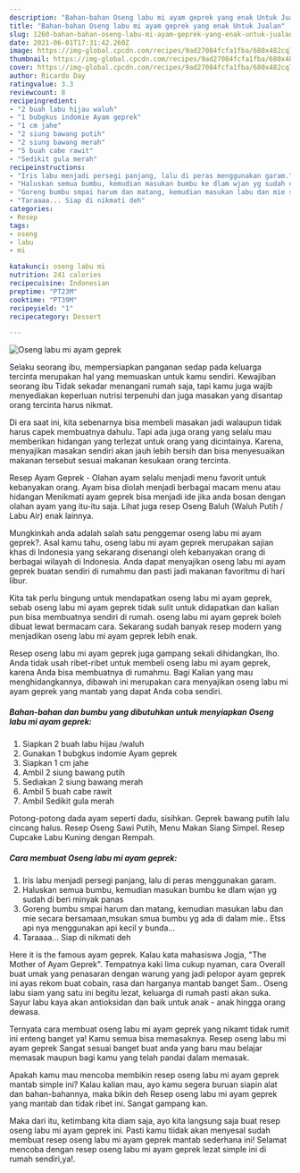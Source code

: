 ```yaml
---
description: "Bahan-bahan Oseng labu mi ayam geprek yang enak Untuk Jualan"
title: "Bahan-bahan Oseng labu mi ayam geprek yang enak Untuk Jualan"
slug: 1260-bahan-bahan-oseng-labu-mi-ayam-geprek-yang-enak-untuk-jualan
date: 2021-06-01T17:31:42.260Z
image: https://img-global.cpcdn.com/recipes/9ad27084fcfa1fba/680x482cq70/oseng-labu-mi-ayam-geprek-foto-resep-utama.jpg
thumbnail: https://img-global.cpcdn.com/recipes/9ad27084fcfa1fba/680x482cq70/oseng-labu-mi-ayam-geprek-foto-resep-utama.jpg
cover: https://img-global.cpcdn.com/recipes/9ad27084fcfa1fba/680x482cq70/oseng-labu-mi-ayam-geprek-foto-resep-utama.jpg
author: Ricardo Day
ratingvalue: 3.3
reviewcount: 8
recipeingredient:
- "2 buah labu hijau waluh"
- "1 bubgkus indomie Ayam geprek"
- "1 cm jahe"
- "2 siung bawang putih"
- "2 siung bawang merah"
- "5 buah cabe rawit"
- "Sedikit gula merah"
recipeinstructions:
- "Iris labu menjadi persegi panjang, lalu di peras menggunakan garam."
- "Haluskan semua bumbu, kemudian masukan bumbu ke dlam wjan yg sudah di beri minyak panas"
- "Goreng bumbu smpai harum dan matang, kemudian masukan labu dan mie secara bersamaan,msukan smua bumbu yg ada di dalam mie.. Etss api nya menggunakan api kecil y bunda..."
- "Taraaaa... Siap di nikmati deh"
categories:
- Resep
tags:
- oseng
- labu
- mi

katakunci: oseng labu mi 
nutrition: 241 calories
recipecuisine: Indonesian
preptime: "PT23M"
cooktime: "PT39M"
recipeyield: "1"
recipecategory: Dessert

---
```



![Oseng labu mi ayam geprek](https://img-global.cpcdn.com/recipes/9ad27084fcfa1fba/680x482cq70/oseng-labu-mi-ayam-geprek-foto-resep-utama.jpg)

Selaku seorang ibu, mempersiapkan panganan sedap pada keluarga tercinta merupakan hal yang memuaskan untuk kamu sendiri. Kewajiban seorang ibu Tidak sekadar menangani rumah saja, tapi kamu juga wajib menyediakan keperluan nutrisi terpenuhi dan juga masakan yang disantap orang tercinta harus nikmat.

Di era  saat ini, kita sebenarnya bisa membeli masakan jadi walaupun tidak harus capek membuatnya dahulu. Tapi ada juga orang yang selalu mau memberikan hidangan yang terlezat untuk orang yang dicintainya. Karena, menyajikan masakan sendiri akan jauh lebih bersih dan bisa menyesuaikan makanan tersebut sesuai makanan kesukaan orang tercinta. 

Resep Ayam Geprek - Olahan ayam selalu menjadi menu favorit untuk kebanyakan orang. Ayam bisa diolah menjadi berbagai macam menu atau hidangan Menikmati ayam geprek bisa menjadi ide jika anda bosan dengan olahan ayam yang itu-itu saja. Lihat juga resep Oseng Baluh (Waluh Putih / Labu Air) enak lainnya.

Mungkinkah anda adalah salah satu penggemar oseng labu mi ayam geprek?. Asal kamu tahu, oseng labu mi ayam geprek merupakan sajian khas di Indonesia yang sekarang disenangi oleh kebanyakan orang di berbagai wilayah di Indonesia. Anda dapat menyajikan oseng labu mi ayam geprek buatan sendiri di rumahmu dan pasti jadi makanan favoritmu di hari libur.

Kita tak perlu bingung untuk mendapatkan oseng labu mi ayam geprek, sebab oseng labu mi ayam geprek tidak sulit untuk didapatkan dan kalian pun bisa membuatnya sendiri di rumah. oseng labu mi ayam geprek boleh dibuat lewat bermacam cara. Sekarang sudah banyak resep modern yang menjadikan oseng labu mi ayam geprek lebih enak.

Resep oseng labu mi ayam geprek juga gampang sekali dihidangkan, lho. Anda tidak usah ribet-ribet untuk membeli oseng labu mi ayam geprek, karena Anda bisa membuatnya di rumahmu. Bagi Kalian yang mau menghidangkannya, dibawah ini merupakan cara menyajikan oseng labu mi ayam geprek yang mantab yang dapat Anda coba sendiri.

<!--inarticleads1-->

##### Bahan-bahan dan bumbu yang dibutuhkan untuk menyiapkan Oseng labu mi ayam geprek:

1. Siapkan 2 buah labu hijau /waluh
1. Gunakan 1 bubgkus indomie Ayam geprek
1. Siapkan 1 cm jahe
1. Ambil 2 siung bawang putih
1. Sediakan 2 siung bawang merah
1. Ambil 5 buah cabe rawit
1. Ambil Sedikit gula merah


Potong-potong dada ayam seperti dadu, sisihkan. Geprek bawang putih lalu cincang halus. Resep Oseng Sawi Putih, Menu Makan Siang Simpel. Resep Cupcake Labu Kuning dengan Rempah. 

<!--inarticleads2-->

##### Cara membuat Oseng labu mi ayam geprek:

1. Iris labu menjadi persegi panjang, lalu di peras menggunakan garam.
1. Haluskan semua bumbu, kemudian masukan bumbu ke dlam wjan yg sudah di beri minyak panas
1. Goreng bumbu smpai harum dan matang, kemudian masukan labu dan mie secara bersamaan,msukan smua bumbu yg ada di dalam mie.. Etss api nya menggunakan api kecil y bunda...
1. Taraaaa... Siap di nikmati deh


Here it is the famous ayam geprek. Kalau kata mahasiswa Jogja, &#34;The Mother of Ayam Geprek&#34;. Tempatnya kaki lima cukup nyaman, cara Overall buat umak yang penasaran dengan warung yang jadi pelopor ayam geprek ini ayas rekom buat cobain, rasa dan harganya mantab banget Sam.. Oseng labu siam yang satu ini begitu lezat, keluarga di rumah pasti akan suka. Sayur labu kaya akan antioksidan dan baik untuk anak - anak hingga orang dewasa. 

Ternyata cara membuat oseng labu mi ayam geprek yang nikamt tidak rumit ini enteng banget ya! Kamu semua bisa memasaknya. Resep oseng labu mi ayam geprek Sangat sesuai banget buat anda yang baru mau belajar memasak maupun bagi kamu yang telah pandai dalam memasak.

Apakah kamu mau mencoba membikin resep oseng labu mi ayam geprek mantab simple ini? Kalau kalian mau, ayo kamu segera buruan siapin alat dan bahan-bahannya, maka bikin deh Resep oseng labu mi ayam geprek yang mantab dan tidak ribet ini. Sangat gampang kan. 

Maka dari itu, ketimbang kita diam saja, ayo kita langsung saja buat resep oseng labu mi ayam geprek ini. Pasti kamu tiidak akan menyesal sudah membuat resep oseng labu mi ayam geprek mantab sederhana ini! Selamat mencoba dengan resep oseng labu mi ayam geprek lezat simple ini di rumah sendiri,ya!.

